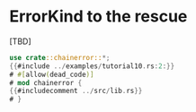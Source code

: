 # ErrorKind to the rescue

[TBD]

~~~rust
use crate::chainerror::*;
{{#include ../examples/tutorial10.rs:2:}}
# #[allow(dead_code)]
# mod chainerror {
{{#includecomment ../src/lib.rs}}
# }
~~~